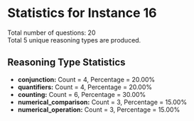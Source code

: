 # Statistics for Instance 16<br/>
Total number of questions: 20<br/>
Total 5 unique reasoning types are produced.<br/>
## Reasoning Type Statistics<br/>
- **conjunction:** Count = 4, Percentage = 20.00%<br/>
- **quantifiers:** Count = 4, Percentage = 20.00%<br/>
- **counting:** Count = 6, Percentage = 30.00%<br/>
- **numerical_comparison:** Count = 3, Percentage = 15.00%<br/>
- **numerical_operation:** Count = 3, Percentage = 15.00%<br/>
